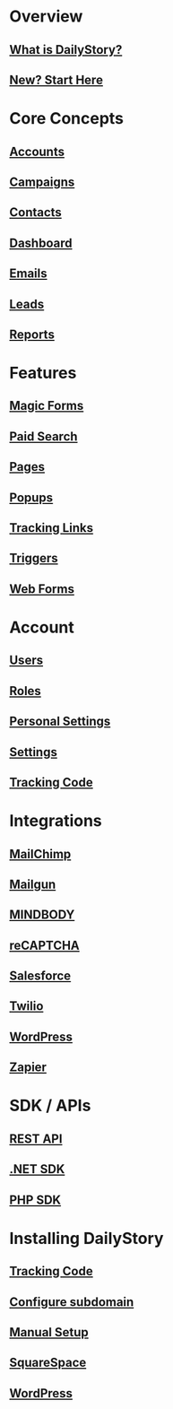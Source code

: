 # Overview
## [What is DailyStory?](/)
## [New? Start Here](/quickstart)

# Core Concepts
## [Accounts](/accounts/)
## [Campaigns](/campaigns/)
## [Contacts](/contacts/)
## [Dashboard](/dashboard/)
## [Emails](/emails/)
## [Leads](/leads/)
## [Reports](/reports/)

# Features
## [Magic Forms](/acquisition/magic-forms/)
## [Paid Search](/acquisition/paid-search/)
## [Pages](/pages/)
## [Popups](/acquisition/popups/)
## [Tracking Links](/link-tracking/)
## [Triggers](/acquisition/triggers/)
## [Web Forms](/acquisition/web-forms/)

# Account
## [Users](/account/users)
## [Roles](/account/roles)
## [Personal Settings](/account/personal-settings)
## [Settings](/account/settings)
## [Tracking Code](/install)

# Integrations
## [MailChimp](/integrations/mailchimp)
## [Mailgun](/integrations/mailgun)
## [MINDBODY](/integrations/mindbody)
## [reCAPTCHA](/integrations/recaptcha)
## [Salesforce](/integrations/salesforce)
## [Twilio](/integrations/twilio)
## [WordPress](/integrations/wordpress)
## [Zapier](/integrations/zapier/)

# SDK / APIs
## [REST API](/api/)
## [.NET SDK](/sdk/dotnet)
## [PHP SDK](/sdk/php)

# Installing DailyStory
## [Tracking Code](/install)
## [Configure subdomain](/install/subdomain)
## [Manual Setup](/install/manual)
## [SquareSpace](/install/squarespace)
## [WordPress](/install/wordpress)
